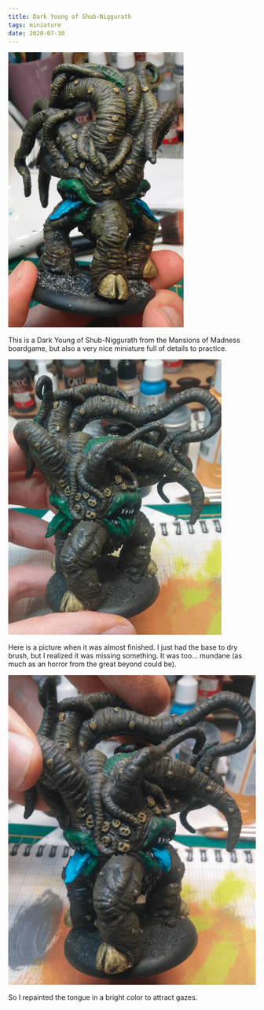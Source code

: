 ```yaml
---
title: Dark Young of Shub-Niggurath
tags: miniature
date: 2020-07-30
---
```


![image-20200730020820204](image-20200730020820204.png)

This is a Dark Young of Shub-Niggurath from the Mansions of Madness boardgame, but also a very nice miniature full of details to practice.



![image-20200730020041368](image-20200730020041368.png)



Here is a picture when it was almost finished. I just had the base to dry brush, but I realized it was missing something. It was too... mundane (as much as an horror from the great beyond could be). 

![image-20200730020139216](image-20200730020139216.png)

So I repainted the tongue in a bright color to attract gazes.


